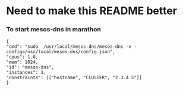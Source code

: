 # Need to make this README better

### To start mesos-dns in marathon
```
{
"cmd": "sudo  /usr/local/mesos-dns/mesos-dns -v -config=/usr/local/mesos-dns/config.json",
"cpus": 1.0, 
"mem": 1024,
"id": "mesos-dns",
"instances": 1,
"constraints": [["hostname", "CLUSTER", "2.3.4.5"]]
}
```
